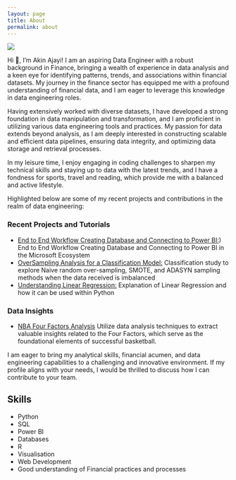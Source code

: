 ```yaml
---
layout: page
title: About
permalink: about
---
```


<img class="mx-auto w-1/2" src="{{site.baseurl}}/assets/img/me.JPG">

Hi 👋, I’m Akin Ajayi! I am an aspiring Data Engineer with a robust background in Finance, bringing a wealth of experience in data analysis and a keen eye for identifying patterns, trends, and associations within financial datasets. My journey in the finance sector has equipped me with a profound understanding of financial data, and I am eager to leverage this knowledge in data engineering roles.

Having extensively worked with diverse datasets, I have developed a strong foundation in data manipulation and transformation, and I am proficient in utilizing various data engineering tools and practices. My passion for data extends beyond analysis, as I am deeply interested in constructing scalable and efficient data pipelines, ensuring data integrity, and optimizing data storage and retrieval processes.

In my leisure time, I enjoy engaging in coding challenges to sharpen my technical skills and staying up to data with the latest trends, and I have a fondness for sports, travel and reading, which provide me with a balanced and active lifestyle.

Highlighted below are some of my recent projects and contributions in the realm of data engineering:

### Recent Projects and Tutorials

- [End to End Workflow Creating Database and Connecting to Power BI:](https://akinajayi.me/DB-to-BI-Workflow))
  End to End Workflow Creating Database and Connecting to Power BI in the Microsoft Ecosystem
- [OverSampling Analysis for a Classification Model:](https://github.com/Akiwacky/OverSampling-Analysis-for-Classification)
  Classification study to explore Naive random over-sampling, SMOTE, and ADASYN sampling methods when the data received is imbalanced
- [Understanding Linear Regression:](https://medium.com/@wiajayi/understanding-linear-regression-3a977addcc1b)
  Explanation of Linear Regression and how it can be used within Python

### Data Insights

- [NBA Four Factors Analysis](https://akinajayi.me/NBA_Four_Factors/)
  Utilize data analysis techniques to extract valuable insights related to the Four Factors, which serve as the foundational elements of successful basketball.

I am eager to bring my analytical skills, financial acumen, and data engineering capabilities to a challenging and innovative environment. If my profile aligns with your needs, I would be thrilled to discuss how I can contribute to your team.

## Skills

- Python
- SQL
- Power BI
- Databases
- R
- Visualisation
- Web Development
- Good understanding of Financial practices and processes


